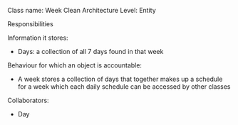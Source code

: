 Class name: Week
Clean Architecture Level: Entity

Responsibilities

Information it stores:
* Days: a collection of all 7 days found in that week

Behaviour for which an object is accountable:
* A week stores a collection of days that together makes up a schedule for a week which each daily schedule can be accessed by other classes

Collaborators:
* Day

